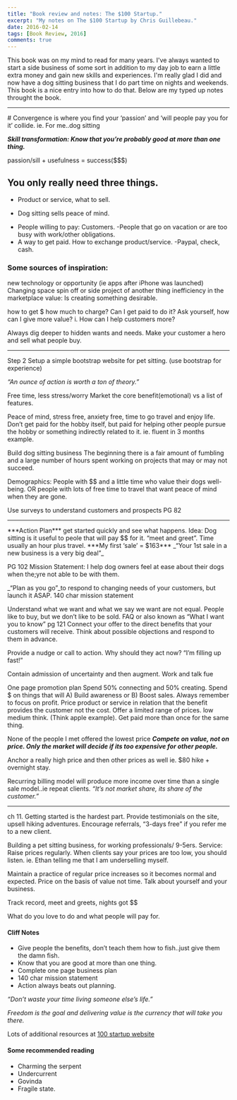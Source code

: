 ```yaml
---
title: "Book review and notes: The $100 Startup."
excerpt: "My notes on The $100 Startup by Chris Guillebeau."
date: 2016-02-14
tags: [Book Review, 2016]
comments: true
---
```


This book was on my mind to read for many years. I've always wanted to start a side business of some sort in addition to my day job to earn a little extra money and gain new skills and experiences. I'm really glad I did and now have a dog sitting business that I do part time on nights and weekends. This book is a nice entry into how to do that.
Below are my typed up notes throught the book.
<hr>
# Convergence is where you find your ‘passion’ and ‘will people pay you for it’ collide.
ie. For me..dog sitting

***Skill transformation: Know that you’re probably good at more than one thing.***

passion/sill + usefulness = success($$$)

## You only really need three things.
+ Product or service, what to sell.
- Dog sitting sells peace of mind.
+ People willing to pay: Customers.
-People that go on vacation or are too busy with work/other obligations.
+ A way to get paid. How to exchange product/service.
-Paypal, check, cash.


### Some sources of inspiration:
new technology or opportunity (ie apps after iPhone was launched)
Changing space
spin off or side project of another thing
inefficiency in the marketplace
value: Is creating something desirable.

how to get $
how much to charge?
Can I get paid to do it?
Ask yourself, how can I give more value?
	i. How can I help customers more?

Always dig deeper to hidden wants and needs. Make your customer a hero and sell what people buy.
<hr>
Step 2
Setup a simple bootstrap website for pet sitting. (use bootstrap for experience)

_“An ounce of action is worth a ton of theory.”_

Free time, less stress/worry
Market the core benefit(emotional) vs a list of features.

Peace of mind, stress free, anxiety free, time to go travel and enjoy life.
Don’t get paid for the hobby itself, but paid for helping other people pursue the hobby or something indirectly related to it.
ie. fluent in 3 months example.

Build dog sitting business
The beginning there is a fair amount of fumbling and a large number of hours spent working on projects that may or may not succeed.

Demographics: People with $$ and a little time who value their dogs well-being. OR people with lots of free time to travel that want peace of mind when they are gone.

Use surveys to understand customers and prospects 
PG 82

<hr>
***Action Plan***
get started quickly and see what happens. 
Idea: Dog sitting is it useful to peole that will pay $$ for it.
“meet and greet”. Time usually an hour plus travel.
***My first ‘sale’ = $163***
_“Your 1st sale in a new business is a very big deal”_

PG 102
Mission Statement: I help dog owners feel at ease about their dogs when the;yre not able to be with them.

_“Plan as you go”_to respond to changing needs of your customers, but launch it ASAP.
140 char mission statement

 Understand what we want and what we say we want are not equal.
People like to buy, but we don’t like to be sold.
FAQ or also known as 
“What I want you to know”
pg 121
Connect your offer to the direct benefits that your customers will receive.
Think about possible objections and respond to them in advance.

Provide a nudge or call to action. Why should they act now? “I’m filling up fast!”

Contain admission of uncertainty and then augment. Work and talk fue

One page promotion plan
Spend 50% connecting and 50% creating.
Spend $ on things that will A) Build awareness or B) Boost sales. Always remember to focus on profit.
Price product or service in relation that the benefit provides the customer not the cost.
Offer a limited range of prices. low medium think. (Think apple example).
Get paid more than once for the same thing.

None of the people I met offered the lowest price
***Compete on value, not on price. Only the market will decide if its too expensive for other people.***

Anchor a really high price and then other prices as well ie. $80 hike + overnight stay.

Recurring billing model will produce more income over time than a single sale model..ie repeat clients.
_“It’s not market share, its share of the customer.”_

<hr>
ch 11.
Getting started is the hardest part.
Provide testimonials on the site, upsell hiking adventures.
Encourage referrals, “3-days free” if you refer me to a new client.

Building a pet sitting business, for working professionals/ 9-5ers.
Service: Raise prices regularly. When clients say your prices are too low, you should listen. ie. Ethan telling me that I am underselling myself.

Maintain a practice of regular price increases so it becomes normal and expected. Price on the basis of value not time. Talk about yourself and your business.

Track record, meet and greets, nights got $$

What do you love to do and what people will pay for.

#### Cliff Notes

* Give people the benefits, don’t teach them how to fish..just give them the damn fish.
* Know that you are good at more than one thing.
* Complete one page business plan
* 140 char mission statement
* Action always beats out planning.

_“Don’t waste your time living someone else’s life.”_


_Freedom is the goal and delivering value is the currency that will take you there._

Lots of additional resources at [100 startup website](http://100startup.com/)

#### Some recommended reading
* Charming the serpent
* Undercurrent
* Govinda
* Fragile state.
